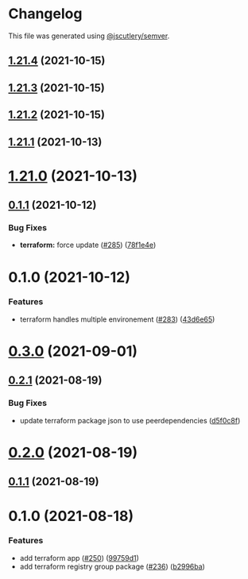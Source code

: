 # Changelog

This file was generated using [@jscutlery/semver](https://github.com/jscutlery/semver).

## [1.21.4](https://github.com/tractr/stack/compare/v1.21.3...v1.21.4) (2021-10-15)



## [1.21.3](https://github.com/tractr/stack/compare/v1.21.2...v1.21.3) (2021-10-15)



## [1.21.2](https://github.com/tractr/stack/compare/v1.21.1...v1.21.2) (2021-10-15)



## [1.21.1](https://github.com/tractr/stack/compare/v1.21.0...v1.21.1) (2021-10-13)



# [1.21.0](https://github.com/tractr/stack/compare/v1.20.1...v1.21.0) (2021-10-13)



## [0.1.1](https://github.com/tractr/stack/compare/terraform-group-registry-0.1.0...terraform-group-registry-0.1.1) (2021-10-12)


### Bug Fixes

* **terraform:** force update ([#285](https://github.com/tractr/stack/issues/285)) ([78f1e4e](https://github.com/tractr/stack/commit/78f1e4e16119d6ca52dc6c6842775775391d45bb))



# 0.1.0 (2021-10-12)


### Features

* terraform handles multiple environement ([#283](https://github.com/tractr/stack/issues/283)) ([43d6e65](https://github.com/tractr/stack/commit/43d6e65dc348651db09a278fd000aabdedcbebec))



# [0.3.0](https://github.com/tractr/stack/compare/terraform-registry-group-0.2.1...terraform-registry-group-0.3.0) (2021-09-01)

## [0.2.1](https://github.com/tractr/stack/compare/terraform-registry-group-0.2.0...terraform-registry-group-0.2.1) (2021-08-19)

### Bug Fixes

- update terraform package json to use peerdependencies
  ([d5f0c8f](https://github.com/tractr/stack/commit/d5f0c8f9f9b4435def8783ae3eb420192e6d93b0))

# [0.2.0](https://github.com/tractr/stack/compare/terraform-registry-group-0.1.1...terraform-registry-group-0.2.0) (2021-08-19)

## [0.1.1](https://github.com/tractr/stack/compare/terraform-registry-group-0.1.0...terraform-registry-group-0.1.1) (2021-08-19)

# 0.1.0 (2021-08-18)

### Features

- add terraform app ([#250](https://github.com/tractr/stack/issues/250))
  ([99759d1](https://github.com/tractr/stack/commit/99759d183fc8d6d6d3e769fade0a377c8b05f2bd))
- add terraform registry group package
  ([#236](https://github.com/tractr/stack/issues/236))
  ([b2996ba](https://github.com/tractr/stack/commit/b2996ba60af166813621776ee3bf49243cf8bfe6))
